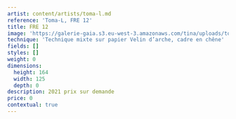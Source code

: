 ```yaml
---
artist: content/artists/toma-l.md
reference: 'Toma-L, FRE 12'
title: FRE 12
image: 'https://galerie-gaia.s3.eu-west-3.amazonaws.com/tina/uploads/toma-l/2021051501-FRE12-ColorsonLargePaper-01-161x122cm.jpg'
technique: 'Technique mixte sur papier Velin d’arche, cadre en chêne'
fields: []
styles: []
weight: 0
dimensions:
  height: 164
  width: 125
  depth: 0
description: 2021 prix sur demande
price: 0
contextual: true
---
```


